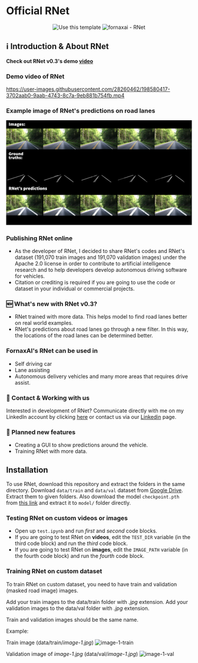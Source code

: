 # Official RNet

<div align="center">

![Use this template](https://img.shields.io/badge/NEW-RNet%20v0.3%20is%20available-brightgreen)
![fornaxai - RNet](https://img.shields.io/static/v1?label=mustafaugurbaskin&message=RNet&color=blue&logo=github)

</div>

## ℹ️ Introduction & About RNet

**Check out RNet v0.3's demo [video](https://youtu.be/ti--l-MyG3U)**

### Demo video of RNet
https://user-images.githubusercontent.com/28260462/198580417-3702aab0-9aab-4743-8c7a-9eb881b754fb.mp4

### Example image of RNet's predictions on road lanes
![Image of RNet's predictions](https://github.com/FornaxAI/RNet/blob/main/imgs/RNet%20Predictions.jpg)

### Publishing RNet online
- As the developer of RNet, I decided to share RNet's codes and RNet's dataset (191,070 train images and 191,070 validation images) under the Apache 2.0 license in order to contribute to artificial intelligence research and to help developers develop autonomous driving software for vehicles.
- Citation or crediting is required if you are going to use the code or dataset in your individual or commercial projects.

### 🆕 What's new with RNet v0.3?
- RNet trained with more data. This helps model to find road lanes better on real world examples.
- RNet's predictions about road lanes go through a new filter. In this way, the locations of the road lanes can be determined better.

### FornaxAI's RNet can be used in

- Self driving car
- Lane assisting
- Autonomous delivery vehicles and many more areas that requires drive assist.

### 📧 Contact & Working with us

Interested in development of RNet? Communicate directly with me on my LinkedIn account by clicking [here](https://www.linkedin.com/in/mustafaugurbaskin/) or contact us via our [Linkedin](https://www.linkedin.com/company/fornaxai) page.

### 🎯 Planned new features

- Creating a GUI to show predictions around the vehicle.
- Training RNet with more data.

## Installation

To use RNet, download this repository and extract the folders in the same directory.
Download `data/train` and `data/val` dataset from [Google Drive](https://www.linkedin.com/company/fornaxai). Extract them to given folders.
Also download the model `checkpoint.pth` from [this link](https://www.linkedin.com/company/fornaxai) and extract it to `model/` folder directly. 

### Testing RNet on custom videos or images

- Open up `test.ipynb` and run <em>first</em> and <em>second</em> code blocks.
- If you are going to test RNet on **videos**, edit the `TEST_DIR` variable (in the third code block) and run the <em>third</em> code block.
- If you are going to test RNet on **images**, edit the `IMAGE_PATH` variable (in the fourth code block) and run the <em>fourth</em> code block.

### Training RNet on custom dataset

To train RNet on custom dataset, you need to have train and validation (masked road image) images.

Add your train images to the data/train folder with *.jpg* extension.
Add your validation images to the data/val folder with *.jpg* extension.

Train and validation images should be the same name.

Example:

Train image (data/train/*image-1.jpg*)
![image-1-train](https://github.com/mustafaugurbaskin/RNet/assets/28260462/328d793d-54a4-431e-a673-f902432e4683)

Validation image of *image-1.jpg* (data/val/*image-1.jpg*)
![image-1-val](https://github.com/mustafaugurbaskin/RNet/assets/28260462/7983987b-3950-4a1f-97fb-ce627d6d63b9)
